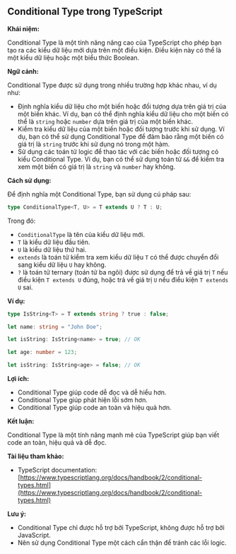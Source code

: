 ## Conditional Type trong TypeScript

**Khái niệm:**

Conditional Type là một tính năng nâng cao của TypeScript cho phép bạn tạo ra các kiểu dữ liệu mới dựa trên một điều kiện. Điều kiện này có thể là một kiểu dữ liệu hoặc một biểu thức Boolean.

**Ngữ cảnh:**

Conditional Type được sử dụng trong nhiều trường hợp khác nhau, ví dụ như:

- Định nghĩa kiểu dữ liệu cho một biến hoặc đối tượng dựa trên giá trị của một biến khác. Ví dụ, bạn có thể định nghĩa kiểu dữ liệu cho một biến có thể là `string` hoặc `number` dựa trên giá trị của một biến khác.
- Kiểm tra kiểu dữ liệu của một biến hoặc đối tượng trước khi sử dụng. Ví dụ, bạn có thể sử dụng Conditional Type để đảm bảo rằng một biến có giá trị là `string` trước khi sử dụng nó trong một hàm.
- Sử dụng các toán tử logic để thao tác với các biến hoặc đối tượng có kiểu Conditional Type. Ví dụ, bạn có thể sử dụng toán tử `&&` để kiểm tra xem một biến có giá trị là `string` và `number` hay không.

**Cách sử dụng:**

Để định nghĩa một Conditional Type, bạn sử dụng cú pháp sau:

```typescript
type ConditionalType<T, U> = T extends U ? T : U;
```

Trong đó:

- `ConditionalType` là tên của kiểu dữ liệu mới.
- `T` là kiểu dữ liệu đầu tiên.
- `U` là kiểu dữ liệu thứ hai.
- `extends` là toán tử kiểm tra xem kiểu dữ liệu `T` có thể được chuyển đổi sang kiểu dữ liệu `U` hay không.
- `?` là toán tử ternary (toán tử ba ngôi) được sử dụng để trả về giá trị `T` nếu điều kiện `T extends U` đúng, hoặc trả về giá trị `U` nếu điều kiện `T extends U` sai.

**Ví dụ:**

```typescript
type IsString<T> = T extends string ? true : false;

let name: string = "John Doe";

let isString: IsString<name> = true; // OK

let age: number = 123;

let isString: IsString<age> = false; // OK
```

**Lợi ích:**

- Conditional Type giúp code dễ đọc và dễ hiểu hơn.
- Conditional Type giúp phát hiện lỗi sớm hơn.
- Conditional Type giúp code an toàn và hiệu quả hơn.

**Kết luận:**

Conditional Type là một tính năng mạnh mẽ của TypeScript giúp bạn viết code an toàn, hiệu quả và dễ đọc.

**Tài liệu tham khảo:**

- TypeScript documentation: [https://www.typescriptlang.org/docs/handbook/2/conditional-types.html](https://www.typescriptlang.org/docs/handbook/2/conditional-types.html)

**Lưu ý:**

- Conditional Type chỉ được hỗ trợ bởi TypeScript, không được hỗ trợ bởi JavaScript.
- Nên sử dụng Conditional Type một cách cẩn thận để tránh các lỗi logic.
